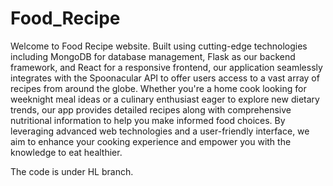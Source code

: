 # Food_Recipe
Welcome to Food Recipe website.
Built using cutting-edge technologies including MongoDB for database management, Flask as our backend framework, and React for a responsive frontend, our application seamlessly integrates with the Spoonacular API to offer users access to a vast array of recipes from around the globe. Whether you're a home cook looking for weeknight meal ideas or a culinary enthusiast eager to explore new dietary trends, our app provides detailed recipes along with comprehensive nutritional information to help you make informed food choices. By leveraging advanced web technologies and a user-friendly interface, we aim to enhance your cooking experience and empower you with the knowledge to eat healthier.


The code is under HL branch.

